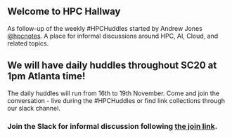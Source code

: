 ## Welcome to HPC Hallway

As follow-up of the weekly #HPCHuddles started by Andrew Jones [@hpcnotes](https://twitter.com/hpcnotes).
A place for informal discussions around HPC, AI, Cloud, and related topics.

## We will have daily huddles throughout SC20 at 1pm Atlanta time!

The daily huddles will run from 16th to 19th November.
Come and join the conversation - live during the #HPCHuddles or find link collections through our slack channel.

### Join the Slack for informal discussion following [the join link](http://tiny.cc/join-hpc-huddle-slack).
